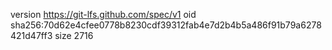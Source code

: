 version https://git-lfs.github.com/spec/v1
oid sha256:70d62e4cfee0778b8230cdf39312fab4e7d2b4b5a486f91b79a6278421d47ff3
size 2716
